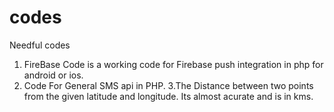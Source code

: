 # codes
Needful codes
1. FireBase Code is a working code for Firebase push integration in php for android or ios.
2. Code For General SMS api in PHP.
3.The Distance between two points from the given latitude and longitude. Its almost acurate and is in kms.

